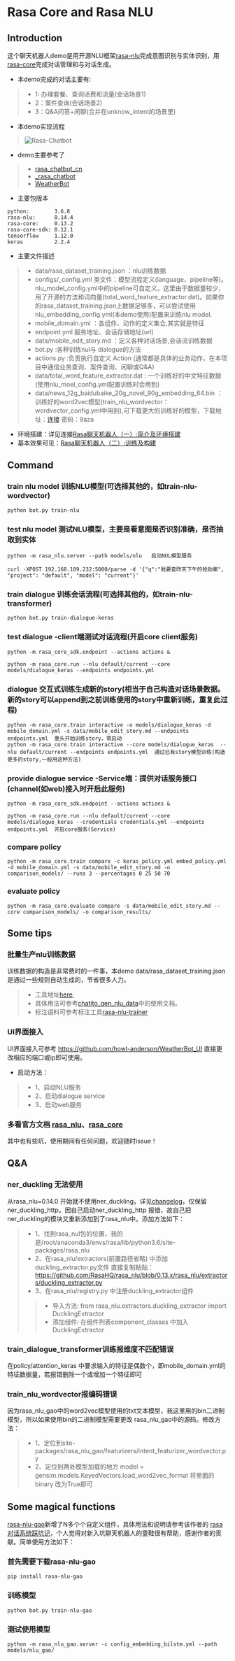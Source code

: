 # Rasa Core and Rasa NLU

## Introduction
这个聊天机器人demo是用开源NLU框架[rasa-nlu](https://github.com/RasaHQ/rasa_nlu)完成意图识别与实体识别，用[rasa-core](https://github.com/RasaHQ/rasa_core)完成对话管理和与对话生成。
* 本demo完成的对话主要有:
>  * 1: 办理套餐、查询话费和流量(会话场景1)
>  * 2：案件查询(会话场景2)
>  * 3：Q&A问答+闲聊(合并在unknow_intent的场景里)

* 本demo实现流程
>  ![Rasa-Chatbot](./utils/Rasa-Chatbot.jpg)

* demo主要参考了
>  * [rasa_chatbot_cn](https://github.com/GaoQ1/rasa_chatbot_cn/)
>  * [_rasa_chatbot](https://github.com/zqhZY/_rasa_chatbot)
>  * [WeatherBot](https://github.com/howl-anderson/WeatherBot)
* 主要包版本
```
python:        3.6.8
rasa-nlu:      0.14.4
rasa-core:     0.13.2
rasa-core-sdk: 0.12.1
tensorflow     1.12.0
keras          2.2.4
```
* 主要文件描述
>  * data/rasa_dataset_training.json ：nlu训练数据
>  * configs/_config.yml 类文件：模型流程定义(language、pipeline等)。nlu_model_config.yml中的pipeline可自定义，这里由于数据量较少，用了开源的方法和词向量(total_word_feature_extractor.dat)。如果你的rasa_dataset_training.json上数据足够多，可以尝试使用nlu_embedding_config.yml(本demo使用)配置来训练nlu model.
>  * mobile_domain.yml ：各组件、动作的定义集合,其实就是特征
>  * endpoint.yml 服务地址、会话存储地址(url)
>  * data/mobile_edit_story.md ：定义各种对话场景,会话流训练数据
>  * bot.py :各种训练nul与 dialogue的方法
>  * actions.py :负责执行自定义 Action (通常都是具体的业务动作，在本项目中通信业务查询、案件查询、闲聊或Q&A)
>  * data/total_word_feature_extractor.dat : 一个训练好的中文特征数据(使用nlu_moel_config.yml配置训练时会用到)
>  * data/news_12g_baidubaike_20g_novel_90g_embedding_64.bin ：训练好的word2vec模型(train_nlu_wordvector：wordvector_config.yml中用到),可下载更大的训练好的模型，下载地址：[连接](https://pan.baidu.com/s/1ckkH_eT-WS4SN73Iq9Q_5A ) 密码：9aza 

* 环境搭建：详见连接[Rasa聊天机器人（一）:简介及环境搭建](https://blog.csdn.net/qq_42189083/article/details/88310407)
* 基本效果可见：[Rasa聊天机器人（二）:训练及构建](https://blog.csdn.net/qq_42189083/article/details/88076128)
## Command
### train nlu model 训练NLU模型(可选择其他的，如train-nlu-wordvector)
```
python bot.py train-nlu
```

### test nlu model 测试NLU模型，主要是看意图是否识别准确，是否抽取到实体
```
python -m rasa_nlu.server --path models/nlu   启动NUL模型服务

curl -XPOST 192.168.109.232:5000/parse -d '{"q":"我要查昨天下午的抢劫案", "project": "default", "model": "current"}'   
```


### train dialogue 训练会话流程(可选择其他的，如train-nlu-transformer)
```
python bot.py train-dialogue-keras
```

### test dialogue     -client端测试对话流程(开启core client服务)
```
python -m rasa_core_sdk.endpoint --actions actions &

python -m rasa_core.run --nlu default/current --core models/dialogue_keras --endpoints endpoints.yml     

```

### dialogue 交互式训练生成新的story(相当于自己构造对话场景数据。新的story可以append到之前训练使用的story中重新训练，重复此过程)
```
python -m rasa_core.train interactive -o models/dialogue_keras -d mobile_domain.yml -s data/mobile_edit_story.md --endpoints endpoints.yml  重头开始训练story，零启动
python -m rasa_core.train interactive --core models/dialogue_keras  --nlu default/current --endpoints endpoints.yml  通过已有story模型训练(构造更多的story,一般用这种方法)
```

### provide dialogue service    -Service端：提供对话服务接口(channel(如web)接入时开启此服务)
```
python -m rasa_core_sdk.endpoint --actions actions &

python -m rasa_core.run --nlu default/current --core models/dialogue_keras --credentials credentials.yml --endpoints endpoints.yml  开启core服务(Service) 
```

### compare policy
```
python -m rasa_core.train compare -c keras_policy.yml embed_policy.yml -d mobile_domain.yml -s data/mobile_edit_story.md -o comparison_models/ --runs 3 --percentages 0 25 50 70
```

### evaluate policy
```
python -m rasa_core.evaluate compare -s data/mobile_edit_story.md --core comparison_models/ -o comparison_results/
```

## Some tips
### 批量生产nlu训练数据
训练数据的构造是非常费时的一件事，本demo data/rasa_dataset_training.json 是通过一些规则自动生成的，节省很多人力。
>  * 工具地址[here](https://rodrigopivi.github.io/Chatito/),
>  * 具体用法可参考[chatito_gen_nlu_data](https://github.com/GaoQ1/chatito_gen_nlu_data)中的使用文档。
>  * 标注语料可参考标注工具[rasa-nlu-trainer](https://rasahq.github.io/rasa-nlu-trainer/)

### UI界面接入
UI界面接入可参考 https://github.com/howl-anderson/WeatherBot_UI 直接更改相应的端口或ip即可使用。
* 启动方法：
>  * 1、启动NLU服务
>  * 2、启动dialogue service 
>  * 3、启动web服务

### 多看官方文档 [rasa_nlu](https://rasa.com/docs/nlu/)、[rasa_core](https://rasa.com/docs/core/) 
其中也有些坑，使用期间有任何问题，欢迎随时issue！


## Q&A
###  ner_duckling 无法使用
从rasa_nlu=0.14.0 开始就不使用ner_duckling，详见[changelog](https://rasa.com/docs/nlu/changelog/)，仅保留ner_duckling_http。因自己启动ner_duckling_http
报错，故自己把ner_duckling的模块又重新添加到了rasa_nlu中。添加方法如下：
>  * 1、找到rasa_nul包的位置，我的是/root/anaconda3/envs/rasa/lib/python3.6/site-packages/rasa_nlu
>  * 2、在rasa_nlu/extractors(前置路径省略) 中添加duckling_extractor.py文件 直接复制粘贴：https://github.com/RasaHQ/rasa_nlu/blob/0.13.x/rasa_nlu/extractors/duckling_extractor.py
>  * 3、在rasa_nlu/registry.py 中注册duckling_extractor组件
>>  * 导入方法: from rasa_nlu.extractors.duckling_extractor import DucklingExtractor
>>  * 添加组件: 在组件列表component_classes 中加入 DucklingExtractor

### train_dialogue_transformer训练报维度不匹配错误
在policy/attention_keras 中要求输入的特征是偶数个，即mobile_domain.yml的特征数据量，若报错删除一个或增加一个特征即可

### train_nlu_wordvector报编码错误
因为rasa_nlu_gao中的word2vec模型使用的txt文本模型，我这里用的bin二进制模型，所以如果使用bin的二进制模型需要更改
rasa_nlu_gao中的源码。修改方法：
> * 1、定位到site-packages/rasa_nlu_gao/featurizers/intent_featurizer_wordvector.py
> * 2、定位到两处模型加载的地方 model = gensim.models.KeyedVectors.load_word2vec_format 将里面的binary 改为True即可

## Some magical functions
[rasa-nlu-gao](https://github.com/GaoQ1/rasa_nlu_gq)新增了N多个个自定义组件，具体用法和说明请参考该作者的 [rasa对话系统踩坑记](https://www.jianshu.com/u/4b912e917c2e)，个人觉得对新入坑聊天机器人的童鞋很有帮助，感谢作者的贡献。简单使用方法如下：
### 首先需要下载rasa-nlu-gao
```
pip install rasa-nlu-gao
```
### 训练模型
```
python bot.py train-nlu-gao
```
### 测试使用模型
```
python -m rasa_nlu_gao.server -c config_embedding_bilstm.yml --path models/nlu_gao/
```
